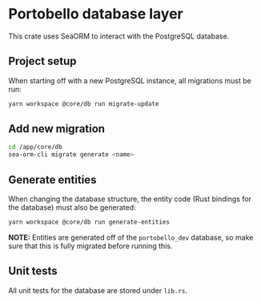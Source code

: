 # Portobello database layer

This crate uses SeaORM to interact with the PostgreSQL database.

## Project setup

When starting off with a new PostgreSQL instance, all migrations must be run:

```bash
yarn workspace @core/db run migrate-update
```

## Add new migration

```bash
cd /app/core/db
sea-orm-cli migrate generate <name>
```

## Generate entities

When changing the database structure, the entity code (Rust bindings for the database) must also be generated:

```bash
yarn workspace @core/db run generate-entities
```

**NOTE:** Entities are generated off of the `portobello_dev` database, so make sure that this is fully migrated before running this.

## Unit tests

All unit tests for the database are stored under `lib.rs`.
